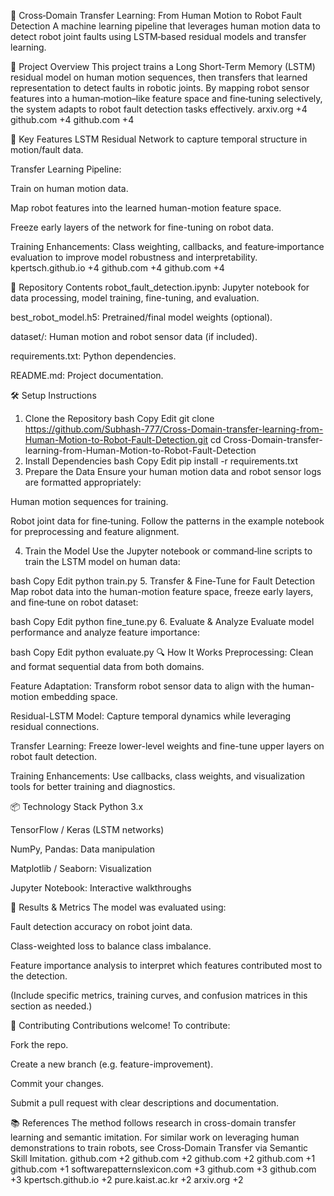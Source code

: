 🤖 Cross‑Domain Transfer Learning: From Human Motion to Robot Fault Detection
A machine learning pipeline that leverages human motion data to detect robot joint faults using LSTM‑based residual models and transfer learning.

🧠 Project Overview
This project trains a Long Short‑Term Memory (LSTM) residual model on human motion sequences, then transfers that learned representation to detect faults in robotic joints. By mapping robot sensor features into a human‑motion–like feature space and fine‑tuning selectively, the system adapts to robot fault detection tasks effectively.
arxiv.org
+4
github.com
+4
github.com
+4

🚀 Key Features
LSTM Residual Network to capture temporal structure in motion/fault data.

Transfer Learning Pipeline:

Train on human motion data.

Map robot features into the learned human-motion feature space.

Freeze early layers of the network for fine-tuning on robot data.

Training Enhancements: Class weighting, callbacks, and feature‑importance evaluation to improve model robustness and interpretability.
kpertsch.github.io
+4
github.com
+4
github.com
+4

📂 Repository Contents
robot_fault_detection.ipynb: Jupyter notebook for data processing, model training, fine-tuning, and evaluation.

best_robot_model.h5: Pretrained/final model weights (optional).

dataset/: Human motion and robot sensor data (if included).

requirements.txt: Python dependencies.

README.md: Project documentation.

🛠️ Setup Instructions
1. Clone the Repository
bash
Copy
Edit
git clone https://github.com/Subhash-777/Cross-Domain-transfer-learning-from-Human-Motion-to-Robot-Fault-Detection.git
cd Cross-Domain-transfer-learning-from-Human-Motion-to-Robot-Fault-Detection
2. Install Dependencies
bash
Copy
Edit
pip install -r requirements.txt
3. Prepare the Data
Ensure your human motion data and robot sensor logs are formatted appropriately:

Human motion sequences for training.

Robot joint data for fine‑tuning.
Follow the patterns in the example notebook for preprocessing and feature alignment.

4. Train the Model
Use the Jupyter notebook or command‑line scripts to train the LSTM model on human data:

bash
Copy
Edit
python train.py
5. Transfer & Fine‑Tune for Fault Detection
Map robot data into the human-motion feature space, freeze early layers, and fine‑tune on robot dataset:

bash
Copy
Edit
python fine_tune.py
6. Evaluate & Analyze
Evaluate model performance and analyze feature importance:

bash
Copy
Edit
python evaluate.py
🔍 How It Works
Preprocessing: Clean and format sequential data from both domains.

Feature Adaptation: Transform robot sensor data to align with the human-motion embedding space.

Residual-LSTM Model: Capture temporal dynamics while leveraging residual connections.

Transfer Learning: Freeze lower-level weights and fine-tune upper layers on robot fault detection.

Training Enhancements: Use callbacks, class weights, and visualization tools for better training and diagnostics.

📦 Technology Stack
Python 3.x

TensorFlow / Keras (LSTM networks)

NumPy, Pandas: Data manipulation

Matplotlib / Seaborn: Visualization

Jupyter Notebook: Interactive walkthroughs

🧪 Results & Metrics
The model was evaluated using:

Fault detection accuracy on robot joint data.

Class-weighted loss to balance class imbalance.

Feature importance analysis to interpret which features contributed most to the detection.

(Include specific metrics, training curves, and confusion matrices in this section as needed.)

🤝 Contributing
Contributions welcome! To contribute:

Fork the repo.

Create a new branch (e.g. feature-improvement).

Commit your changes.

Submit a pull request with clear descriptions and documentation.

📚 References
The method follows research in cross-domain transfer learning and semantic imitation. For similar work on leveraging human demonstrations to train robots, see Cross‑Domain Transfer via Semantic Skill Imitation.
github.com
+2
github.com
+2
github.com
+2
github.com
+1
github.com
+1
softwarepatternslexicon.com
+3
github.com
+3
github.com
+3
kpertsch.github.io
+2
pure.kaist.ac.kr
+2
arxiv.org
+2

